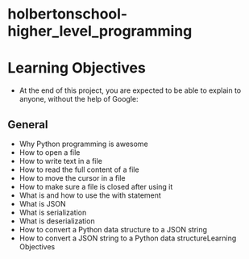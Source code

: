 # holbertonschool-higher_level_programming

# Learning Objectives
+ At the end of this project, you are expected to be able to explain to anyone, without the help of Google:

## General
+ Why Python programming is awesome
+ How to open a file
+ How to write text in a file
+ How to read the full content of a file
+ How to move the cursor in a file
+ How to make sure a file is closed after using it
+ What is and how to use the with statement
+ What is JSON
+ What is serialization
+ What is deserialization
+ How to convert a Python data structure to a JSON string
+ How to convert a JSON string to a Python data structureLearning Objectives
